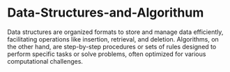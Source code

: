 # Data-Structures-and-Algorithum
Data structures are organized formats to store and manage data efficiently, facilitating operations like insertion, retrieval, and deletion. Algorithms, on the other hand, are step-by-step procedures or sets of rules designed to perform specific tasks or solve problems, often optimized for various computational challenges.
